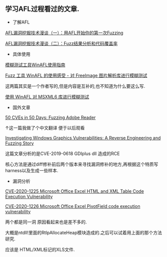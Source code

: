 ## 学习AFL过程看过的文章.



* 了解AFL

[AFL漏洞挖掘技术漫谈（一）：用AFL开始你的第一次Fuzzing](https://www.freebuf.com/articles/system/191543.html)

[AFL漏洞挖掘技术漫谈（二）：Fuzz结果分析和代码覆盖率](https://www.freebuf.com/articles/system/197678.html)



* 具体使用 

[模糊测试工具WinAFL使用指南](https://www.freebuf.com/articles/system/216437.html)

[Fuzz 工具 WinAFL 的使用感受 - 对 FreeImage 图片解析库进行模糊测试](https://bbs.pediy.com/thread-255162.htm)

这两篇其实是一个作者写的,但是内容是互补的,也不知道为什么要这么写.

[使用 WinAFL 对 MSXML6 库进行模糊测试](https://www.anquanke.com/post/id/86905)



* 国外文章

[50 CVEs in 50 Days: Fuzzing Adobe Reader](https://research.checkpoint.com/2018/50-adobe-cves-in-50-days/)

↑这一篇我做了个中文翻译 便于以后观看

[Investigating Windows Graphics Vulnerabilities: A Reverse Engineering and Fuzzing Story](https://www.ixiacom.com/company/blog/investigating-windows-graphics-vulnerabilities-reverse-engineering-and-fuzzing-story)

这篇文章分析的是CVE-2019-0618 GDIplus dll 造成的RCE

核心方法是通过diff修补前后两个版本来寻找漏洞修补的地方,再根据这个特质写harness以及生成一些样本.

* 漏洞分析

[CVE-2020-1225 Microsoft Office Excel HTML and XML Table Code Execution Vulnerability](https://talosintelligence.com/vulnerability_reports/TALOS-2020-1045)

[CVE-2020-1226 Microsoft Office Excel PivotField code execution vulnerability](https://talosintelligence.com/vulnerability_reports/TALOS-2020-1027)

两个都是同一洞 原因看起来也是差不多的.

大概是ntdll!里面的RtlpAllocateHeap模块造成的.之后可以试着用上面的那个方法研究.

应该是 HTML/XML标记的XLS文件.


